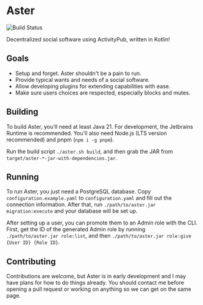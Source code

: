 # Aster

![Build Status](https://github.com/ihateblueb/aster-kt/actions/workflows/build.yml/badge.svg)

Decentralized social software using ActivityPub, written in Kotlin!

## Goals
- Setup and forget. Aster shouldn't be a pain to run.
- Provide typical wants and needs of a social software.
- Allow developing plugins for extending capabilities with ease.
- Make sure users choices are respected, especially blocks and mutes.

## Building

To build Aster, you'll need at least Java 21. For development, the Jetbrains Runtime is recommended. 
You'll also need Node.js (LTS version recommended) and pnpm (`npm i -g pnpm`). 
 
Run the build script `./aster.sh build`, and then grab the JAR from `target/aster-*-jar-with-dependencies.jar`.

## Running

To run Aster, you just need a PostgreSQL database. 
Copy `configuration.example.yaml` to `configuration.yaml` and fill out the connection information. 
After that, run `./path/to/aster.jar migration:execute` and your database will be set up.

After setting up a user, you can promote them to an Admin role with the CLI. First, get the ID of the generated Admin role by running `./path/to/aster.jar role:list`, and then `./path/to/aster.jar role:give {User ID} {Role ID}`. 

## Contributing

Contributions are welcome, but Aster is in early development and I may have plans for how to do things already. You should contact me before opening a pull request or working on anything so we can get on the same page. 
